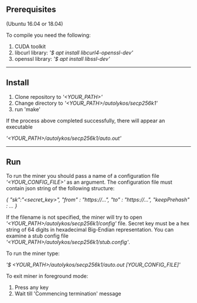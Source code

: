 ## Prerequisites
(Ubuntu 16.04 or 18.04)

To compile you need the following:

1. CUDA toolkit
2. libcurl library:
*'$ apt install libcurl4-openssl-dev'*
3. openssl library:
*'$ apt install libssl-dev'*

---

## Install

1. Clone repository to *'<YOUR_PATH>'*
2. Change directory to *'<YOUR_PATH>/autolykos/secp256k1'*
3. run 'make'

If the process above completed successfully,
there will appear an executable

*'<YOUR_PATH>/autolykos/secp256k1/auto.out'*

---

## Run

To run the miner you should pass a name of a configuration
file *'<YOUR_CONFIG_FILE>'* as an argument.
The configuration file must contain json string of the following structure:

*{ "sk":"<secret_key>", "from" : "https://...", "to" : "https://...", "keepPrehash" : ... }*

If the filename is not specified, the miner will
try to open *'<YOUR_PATH>/autolykos/secp256k1/config'* file.
Secret key must be a hex string of 64 digits in hexadecimal Big-Endian representation.
You can examine a stub config file *'<YOUR_PATH>/autolykos/secp256k1/stub.config'*.

To run the miner type:

*'$ <YOUR_PATH>/autolykos/secp256k1/auto.out [YOUR_CONFIG_FILE]'*

To exit miner in foreground mode:

1. Press any key
2. Wait till 'Commencing termination' message
